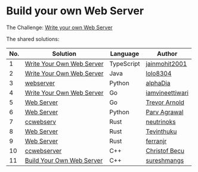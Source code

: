 # Build your own Web Server

The Challenge: [Write your own Web Server](https://codingchallenges.fyi/challenges/challenge-webserver)

The shared solutions:

| No. | Solution | Language | Author |
|-----|----------|----------|--------|
| 1 | [Write Your Own Web Server](https://github.com/jainmohit2001/coding-challenges/blob/master/src/11) | TypeScript | [jainmohit2001](https://github.com/jainmohit2001) |
| 2 | [Write Your Own Web Server](https://github.com/lolo8304/coding-challenge/tree/main/no-11) | Java | [lolo8304](https://github.com/lolo8304) |
| 3 | [webserver](https://github.com/alphaDia/webserver) | Python | [alphaDia](https://github.com/alphaDia) |
| 4 | [Write Your Own Web Server](https://github.com/iamvineettiwari/go-web-server) | Go | [iamvineettiwari](https://github.com/iamvineettiwari) |
| 5 | [Web Server](https://github.com/tlarnold10/coding-challenges/tree/main/webServer) | Go | [Trevor Arnold](https://github.com/tlarnold10) |
| 6 | [Web Server](https://github.com/agparv19/webserver) | Python | [Parv Agrawal](https://github.com/agparv19) |
| 7 | [ccwebserv](https://github.com/neutrinoks/CodingChallenge/tree/main/ccwebserv) | Rust | [neutrinoks](https://github.com/neutrinoks) |
| 8 | [Web Server](https://github.com/Tevinthuku/coding_challenges_fyi/tree/main/web-server) | Rust | [Tevinthuku](https://github.com/Tevinthuku) |
| 9 | [Web Server](https://github.com/ferranjr/build-your-own-in-rust/tree/main/web-server) | Rust | [ferranjr](https://github.com/ferranjr/) |
| 10 | [ccwebserver](https://github.com/ChristofBecu/CodingChallengesFYI.CCWEBSERVER-cpp) | C++ | [Christof Becu](https://github.com/ChristofBecu) |
| 11 | [Build Your Own Web Server](https://github.com/sureshmangs/Build-Your-Own-X/tree/main/Web-Server/C%2B%2B) | C++ | [sureshmangs](https://github.com/sureshmangs) |
